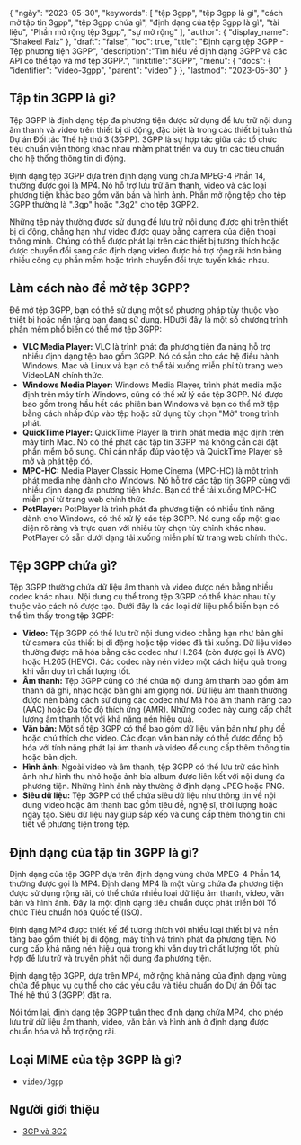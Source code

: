 {
"ngày": "2023-05-30",
  "keywords": [
"tệp 3gpp",
"tệp 3gpp là gì",
"cách mở tập tin 3gpp",
"tệp 3gpp chứa gì",
"định dạng của tệp 3gpp là gì",
"tài liệu",
"Phần mở rộng tệp 3gpp",
"sự mở rộng"
],
  "author": {
"display_name": "Shakeel Faiz"
},
"draft": "false",
"toc": true,
"title": "Định dạng tệp 3GPP - Tệp phương tiện 3GPP",
  "description":"Tìm hiểu về định dạng 3GPP và các API có thể tạo và mở tệp 3GPP.",
"linktitle":"3GPP",
  "menu": {
    "docs": {
      "identifier": "video-3gpp",
      "parent": "video"
}
},
"lastmod": "2023-05-30"
}

## Tập tin 3GPP là gì?

Tệp 3GPP là định dạng tệp đa phương tiện được sử dụng để lưu trữ nội dung âm thanh và video trên thiết bị di động, đặc biệt là trong các thiết bị tuân thủ Dự án Đối tác Thế hệ thứ 3 (3GPP). 3GPP là sự hợp tác giữa các tổ chức tiêu chuẩn viễn thông khác nhau nhằm phát triển và duy trì các tiêu chuẩn cho hệ thống thông tin di động.

Định dạng tệp 3GPP dựa trên định dạng vùng chứa MPEG-4 Phần 14, thường được gọi là MP4. Nó hỗ trợ lưu trữ âm thanh, video và các loại phương tiện khác bao gồm văn bản và hình ảnh. Phần mở rộng tệp cho tệp 3GPP thường là ".3gp" hoặc ".3g2" cho tệp 3GPP2.

Những tệp này thường được sử dụng để lưu trữ nội dung được ghi trên thiết bị di động, chẳng hạn như video được quay bằng camera của điện thoại thông minh. Chúng có thể được phát lại trên các thiết bị tương thích hoặc được chuyển đổi sang các định dạng video được hỗ trợ rộng rãi hơn bằng nhiều công cụ phần mềm hoặc trình chuyển đổi trực tuyến khác nhau.

## Làm cách nào để mở tệp 3GPP?

Để mở tệp 3GPP, bạn có thể sử dụng một số phương pháp tùy thuộc vào thiết bị hoặc nền tảng bạn đang sử dụng. HDưới đây là một số chương trình phần mềm phổ biến có thể mở tệp 3GPP:

- **VLC Media Player:** VLC là trình phát đa phương tiện đa năng hỗ trợ nhiều định dạng tệp bao gồm 3GPP. Nó có sẵn cho các hệ điều hành Windows, Mac và Linux và bạn có thể tải xuống miễn phí từ trang web VideoLAN chính thức.
- **Windows Media Player:** Windows Media Player, trình phát media mặc định trên máy tính Windows, cũng có thể xử lý các tệp 3GPP. Nó được bao gồm trong hầu hết các phiên bản Windows và bạn có thể mở tệp bằng cách nhấp đúp vào tệp hoặc sử dụng tùy chọn "Mở" trong trình phát.
- **QuickTime Player:** QuickTime Player là trình phát media mặc định trên máy tính Mac. Nó có thể phát các tập tin 3GPP mà không cần cài đặt phần mềm bổ sung. Chỉ cần nhấp đúp vào tệp và QuickTime Player sẽ mở và phát tệp đó.
- **MPC-HC:** Media Player Classic Home Cinema (MPC-HC) là một trình phát media nhẹ dành cho Windows. Nó hỗ trợ các tập tin 3GPP cùng với nhiều định dạng đa phương tiện khác. Bạn có thể tải xuống MPC-HC miễn phí từ trang web chính thức.
- **PotPlayer:** PotPlayer là trình phát đa phương tiện có nhiều tính năng dành cho Windows, có thể xử lý các tệp 3GPP. Nó cung cấp một giao diện rõ ràng và trực quan với nhiều tùy chọn tùy chỉnh khác nhau. PotPlayer có sẵn dưới dạng tải xuống miễn phí từ trang web chính thức.

## Tệp 3GPP chứa gì?

Tệp 3GPP thường chứa dữ liệu âm thanh và video được nén bằng nhiều codec khác nhau. Nội dung cụ thể trong tệp 3GPP có thể khác nhau tùy thuộc vào cách nó được tạo. Dưới đây là các loại dữ liệu phổ biến bạn có thể tìm thấy trong tệp 3GPP:

- **Video:** Tệp 3GPP có thể lưu trữ nội dung video chẳng hạn như bản ghi từ camera của thiết bị di động hoặc tệp video đã tải xuống. Dữ liệu video thường được mã hóa bằng các codec như H.264 (còn được gọi là AVC) hoặc H.265 (HEVC). Các codec này nén video một cách hiệu quả trong khi vẫn duy trì chất lượng tốt.
- **Âm thanh:** Tệp 3GPP cũng có thể chứa nội dung âm thanh bao gồm âm thanh đã ghi, nhạc hoặc bản ghi âm giọng nói. Dữ liệu âm thanh thường được nén bằng cách sử dụng các codec như Mã hóa âm thanh nâng cao (AAC) hoặc Đa tốc độ thích ứng (AMR). Những codec này cung cấp chất lượng âm thanh tốt với khả năng nén hiệu quả.
- **Văn bản:** Một số tệp 3GPP có thể bao gồm dữ liệu văn bản như phụ đề hoặc chú thích cho video. Các đoạn văn bản này có thể được đồng bộ hóa với tính năng phát lại âm thanh và video để cung cấp thêm thông tin hoặc bản dịch.
- **Hình ảnh:** Ngoài video và âm thanh, tệp 3GPP có thể lưu trữ các hình ảnh như hình thu nhỏ hoặc ảnh bìa album được liên kết với nội dung đa phương tiện. Những hình ảnh này thường ở định dạng JPEG hoặc PNG.
- **Siêu dữ liệu:** Tệp 3GPP có thể chứa siêu dữ liệu như thông tin về nội dung video hoặc âm thanh bao gồm tiêu đề, nghệ sĩ, thời lượng hoặc ngày tạo. Siêu dữ liệu này giúp sắp xếp và cung cấp thêm thông tin chi tiết về phương tiện trong tệp.

## Định dạng của tập tin 3GPP là gì?

Định dạng của tệp 3GPP dựa trên định dạng vùng chứa MPEG-4 Phần 14, thường được gọi là MP4. Định dạng MP4 là một vùng chứa đa phương tiện được sử dụng rộng rãi, có thể chứa nhiều loại dữ liệu âm thanh, video, văn bản và hình ảnh. Đây là một định dạng tiêu chuẩn được phát triển bởi Tổ chức Tiêu chuẩn hóa Quốc tế (ISO).

Định dạng MP4 được thiết kế để tương thích với nhiều loại thiết bị và nền tảng bao gồm thiết bị di động, máy tính và trình phát đa phương tiện. Nó cung cấp khả năng nén hiệu quả trong khi vẫn duy trì chất lượng tốt, phù hợp để lưu trữ và truyền phát nội dung đa phương tiện.

Định dạng tệp 3GPP, dựa trên MP4, mở rộng khả năng của định dạng vùng chứa để phục vụ cụ thể cho các yêu cầu và tiêu chuẩn do Dự án Đối tác Thế hệ thứ 3 (3GPP) đặt ra.

Nói tóm lại, định dạng tệp 3GPP tuân theo định dạng chứa MP4, cho phép lưu trữ dữ liệu âm thanh, video, văn bản và hình ảnh ở định dạng được chuẩn hóa và hỗ trợ rộng rãi.

## Loại MIME của tệp 3GPP là gì?

- `video/3gpp`

## Người giới thiệu
* [3GP và 3G2](https://en.wikipedia.org/wiki/3GP_and_3G2)

